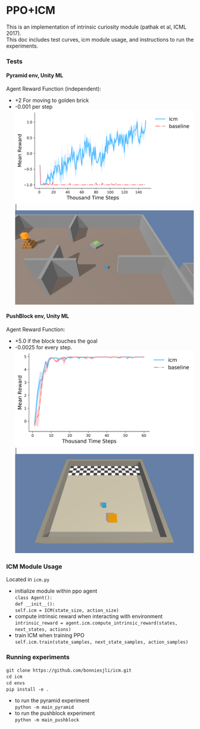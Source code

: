 [//]: # (Image References)

[image1]: https://github.com/bonniesjli/icm/blob/master/pictures/pyramid.png "pyramid"
[image2]: https://github.com/bonniesjli/icm/blob/master/pictures/pyramid_learning.png "pyramid_agent"
[image3]: https://github.com/bonniesjli/icm/blob/master/pictures/push.png "push"
[image4]: https://github.com/bonniesjli/icm/blob/master/pictures/push_learning.png "push_agent"

# PPO+ICM

This is an implementation of intrinsic curiosity module (pathak et al, ICML 2017). <br>
This doc includes test curves, icm module usage, and instructions to run the experiments. 

### Tests
#### Pyramid env, Unity ML
Agent Reward Function (independent): <br>
* +2 For moving to golden brick <br>
* -0.001 per step<br>
![pyramid_agent][image2] | ![pyramid][image1]

#### PushBlock env, Unity ML
Agent Reward Function: <br>
* +5.0 if the block touches the goal<br>
* -0.0025 for every step.<br>
![push_agent][image4] | ![push][image3]


### ICM Module Usage
Located in `icm.py`
* initialize module within ppo agent <br>
`class Agent():`<br>
`def __init__():` <br>
`self.icm = ICM(state_size, action_size)` <br>
* compute intrinsic reward when interacting with environment <br>
`intrinsic_reward = agent.icm.compute_intrinsic_reward(states, next_states, actions)`<br>
* train ICM when training PPO <br>
`self.icm.train(state_samples, next_state_samples, action_samples)`<br>

### Running experiments
`git clone https://github.com/bonniesjli/icm.git`<br>
`cd icm` <br>
`cd envs` <br>
`pip install -e .` <br>
* to run the pyramid experiment <br>
`python -m main_pyramid` <br>
* to run the pushblock experiment <br>
`python -m main_pushblock` <br>

